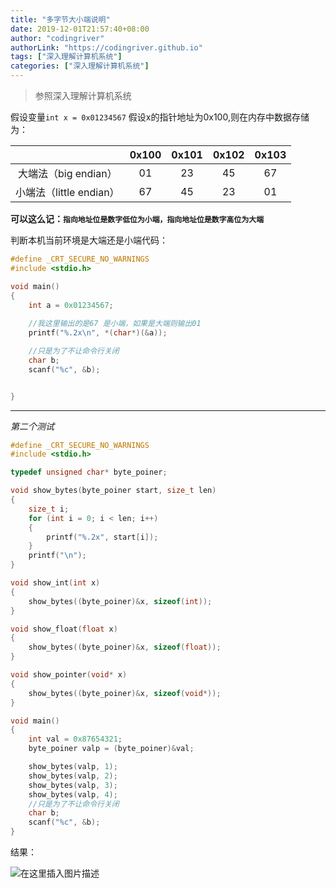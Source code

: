 ```yaml
---
title: "多字节大小端说明"
date: 2019-12-01T21:57:40+08:00
author: "codingriver"
authorLink: "https://codingriver.github.io"
tags: ["深入理解计算机系统"]
categories: ["深入理解计算机系统"]
---
```


<!--more-->

>参照深入理解计算机系统

假设变量`int x = 0x01234567` 假设x的指针地址为0x100,则在内存中数据存储为：


|        | 0x100         | 0x101   | 0x102   | 0x103   |
|:-----------:|:-------------:|:-------------:|:-------------:|:-------------:|
| 大端法（big endian）| 01  | 23| 45|67|
| 小端法（little endian）| 67  |45| 23|01|

**可以这么记：`指向地址位是数字低位为小端，指向地址位是数字高位为大端`**

判断本机当前环境是大端还是小端代码：
```c
#define _CRT_SECURE_NO_WARNINGS
#include <stdio.h>

void main()
{
	int a = 0x01234567;
	
	//我这里输出的是67 是小端，如果是大端则输出01
	printf("%.2x\n", *(char*)(&a));

	//只是为了不让命令行关闭
	char b;
	scanf("%c", &b);


}
```

---

*第二个测试*
```c++
#define _CRT_SECURE_NO_WARNINGS
#include <stdio.h>

typedef unsigned char* byte_poiner;

void show_bytes(byte_poiner start, size_t len)
{
	size_t i;
	for (int i = 0; i < len; i++)
	{
		printf("%.2x", start[i]);
	}
	printf("\n");
}

void show_int(int x)
{
	show_bytes((byte_poiner)&x, sizeof(int));
}

void show_float(float x)
{
	show_bytes((byte_poiner)&x, sizeof(float));
}

void show_pointer(void* x)
{
	show_bytes((byte_poiner)&x, sizeof(void*));
}

void main()
{
	int val = 0x87654321;
	byte_poiner valp = (byte_poiner)&val;

	show_bytes(valp, 1);
	show_bytes(valp, 2);
	show_bytes(valp, 3);
	show_bytes(valp, 4);
	//只是为了不让命令行关闭
	char b;
	scanf("%c", &b);
}
```
结果：
  
  

![在这里插入图片描述](https://cdn.jsdelivr.net/gh/codingriver/cdn/20180926222227828.png)  

